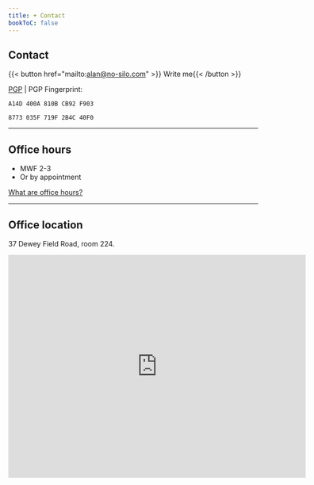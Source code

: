 ```yaml
---
title: + Contact
bookToC: false
---
```


## Contact

{{< button href="mailto:alan@no-silo.com" >}}<i class="fas fa-envelope"></i> Write me{{< /button >}}

 <i class="fas fa-key"></i> [PGP](/pgp/Alan.c.Taylor.asc) | <i class="fas fa-fingerprint"></i> PGP Fingerprint:

`A14D 400A 810B CB92 F903`

`8773 035F 719F 2B4C 40F0`

---

## Office hours

- <i class="fas fa-clock"></i> MWF 2-3
- Or by appointment

<i class="fas fa-question-circle"></i> [What are office hours?](https://vimeo.com/270014784)

---

## Office location

<i class="fas fa-map-marker-alt"></i> 37 Dewey Field Road, room 224.


<iframe src="https://www.google.com/maps/embed?pb=!1m18!1m12!1m3!1d2884.0773307396094!2d-72.28864368406833!3d43.708941979119444!2m3!1f0!2f0!3f0!3m2!1i1024!2i768!4f13.1!3m3!1m2!1s0x4cb4c9c4ddbc85d7%3A0x147db295894f123c!2s37%20Dewey%20Field%20Road!5e0!3m2!1sen!2sus!4v1590085426966!5m2!1sen!2sus" width="600" height="450" frameborder="0" style="border:0;" allowfullscreen="" aria-hidden="false" tabindex="0"></iframe>

